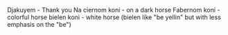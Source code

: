 Djakuyem - Thank you
Na ciernom koni - on a dark horse
Fabernom koni - colorful horse
bielen koni - white horse (bielen like "be yellin" but with less emphasis on the "be")
